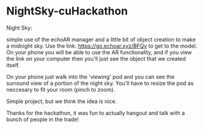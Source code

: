 # NightSky-cuHackathon

Night Sky:

simple use of the echoAR manager and a little bit of object creation to make a midnight sky.
Use the link: https://go.echoar.xyz/BFQy to get to the model. On your phone you will be able to
use the AR functionality, and if you view the link on your computer then you'll just see the 
object that we created itself.

On your phone just walk into the 'viewing' pod and you can see the surround view of a
portion of the night sky. You'll have to resize the pod as neccesary to fit your room (pinch to zoom). 

Simple project, but we think the idea is nice.

Thanks for the hackathon, it was fun to actually hangout 
and talk with a bunch of people in the trade!
